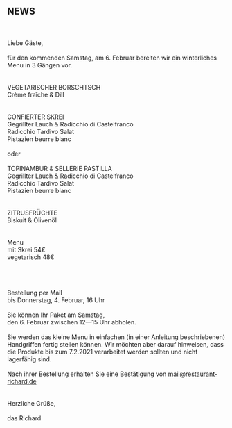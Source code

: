 ## NEWS

<br>
<br>
Liebe Gäste,<br>
<br>
für den kommenden Samstag, am 6. Februar bereiten wir ein winterliches Menu in 3 Gängen vor.<br>
<br>
<br>
VEGETARISCHER BORSCHTSCH <br>
Crème fraîche & Dill<br>
<br>
<br>
CONFIERTER SKREI<br>
Gegrillter Lauch & Radicchio di Castelfranco<br>
Radicchio Tardivo Salat <br>
Pistazien beurre blanc <br>
<br>
oder<br>
<br>
TOPINAMBUR & SELLERIE PASTILLA<br>
Gegrillter Lauch & Radicchio di Castelfranco<br>
Radicchio Tardivo Salat <br>
Pistazien beurre blanc <br>
<br>
<br>
ZITRUSFRÜCHTE<br>
Biskuit & Olivenöl<br>
<br>
<br>
Menu<br>
mit Skrei 54€<br>
vegetarisch 48€<br>
 <br>
<br>
<br>

Bestellung per Mail<br>
bis Donnerstag, 4. Februar, 16 Uhr<br>
<br>
Sie können Ihr Paket am Samstag,<br>
den 6. Februar zwischen 12—15 Uhr abholen.<br>
<br>
Sie werden das kleine Menu in einfachen (in einer Anleitung beschriebenen) Handgriffen fertig stellen können. Wir möchten aber darauf hinweisen, dass die Produkte bis zum 7.2.2021 verarbeitet werden sollten und nicht lagerfähig sind.<br>
<br>
Nach ihrer Bestellung erhalten Sie eine Bestätigung von
mail@restaurant-richard.de<br>
 <br>
<br>
Herzliche Grüße,<br>
<br>
das Richard<br>

<br>
<br>



<br>
<br>
<br>
